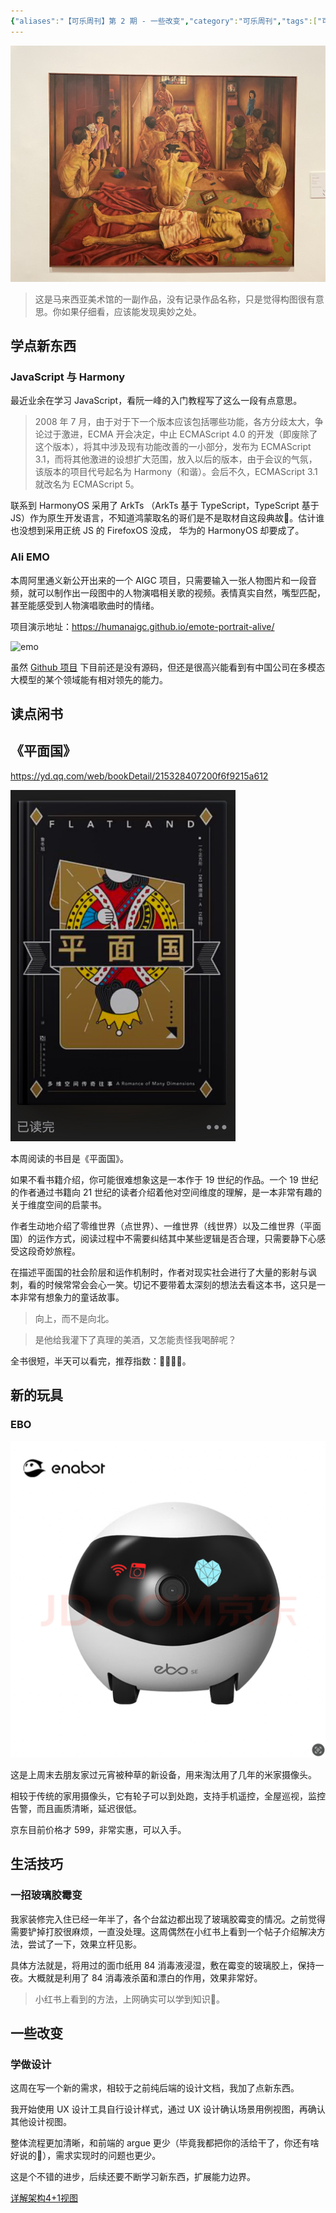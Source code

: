 ```yaml
---
{"aliases":"【可乐周刊】第 2 期 - 一些改变","category":"可乐周刊","tags":["可乐周刊"],"status":"published","link":"NA","date created":"2024-03-01 Fri 23:25:20","date modified":"2024-03-17 Sun 15:42:21","dg-publish":true,"permalink":"/Blog/Weekly/【可乐周刊】第 2 期 - 一些改变/","dgPassFrontmatter":true,"created":"2024-03-01 Fri 23:25:20","updated":"2024-03-17 Sun 15:42:21"}
---
```


![Pasted image 20240301233430](https://github.com/Yunz93/PicRepo/raw/main/image/%E9%A9%AC%E6%9D%A5%E8%A5%BF%E4%BA%9A%E7%BE%8E%E6%9C%AF%E9%A6%86%E4%BD%9C%E5%93%81%201.png)

> 这是马来西亚美术馆的一副作品，没有记录作品名称，只是觉得构图很有意思。你如果仔细看，应该能发现奥妙之处。

## 学点新东西

### JavaScript 与 Harmony

最近业余在学习 JavaScript，看阮一峰的入门教程写了这么一段有点意思。

>2008 年 7 月，由于对于下一个版本应该包括哪些功能，各方分歧太大，争论过于激进，ECMA 开会决定，中止 ECMAScript 4.0 的开发（即废除了这个版本），将其中涉及现有功能改善的一小部分，发布为 ECMAScript 3.1，而将其他激进的设想扩大范围，放入以后的版本，由于会议的气氛，该版本的项目代号起名为 Harmony（和谐）。会后不久，ECMAScript 3.1 就改名为 ECMAScript 5。

联系到 HarmonyOS 采用了 ArkTs （ArkTs 基于 TypeScript，TypeScript 基于 JS）作为原生开发语言，不知道鸿蒙取名的哥们是不是取材自这段典故🤣。估计谁也没想到采用正统 JS 的 FirefoxOS 没成， 华为的 HarmonyOS 却要成了。

### Ali EMO

本周阿里通义新公开出来的一个 AIGC 项目，只需要输入一张人物图片和一段音频，就可以制作出一段图中的人物演唱相关歌的视频。表情真实自然，嘴型匹配，甚至能感受到人物演唱歌曲时的情绪。

项目演示地址：<https://humanaigc.github.io/emote-portrait-alive/>

![emo](https://res.cloudinary.com/marcomontalbano/image/upload/v1710148597/video_to_markdown/images/youtube--VlJ71kzcn9Y-c05b58ac6eb4c4700831b2b3070cd403.jpg)

虽然 [Github 项目](https://github.com/HumanAIGC/EMO) 下目前还是没有源码，但还是很高兴能看到有中国公司在多模态大模型的某个领域能有相对领先的能力。

## 读点闲书

## 《平面国》

<https://yd.qq.com/web/bookDetail/215328407200f6f9215a612>

![Pasted image 20240301235511|200](https://github.com/Yunz93/PicRepo/raw/main/image/%E5%B9%B3%E9%9D%A2%E5%9B%BD.png)

本周阅读的书目是《平面国》。

如果不看书籍介绍，你可能很难想象这是一本作于 19 世纪的作品。一个 19 世纪的作者通过书籍向 21 世纪的读者介绍着他对空间维度的理解，是一本非常有趣的关于维度空间的启蒙书。

作者生动地介绍了零维世界（点世界）、一维世界（线世界）以及二维世界（平面国）的运作方式，阅读过程中不需要纠结其中某些逻辑是否合理，只需要静下心感受这段奇妙旅程。

在描述平面国的社会阶层和运作机制时，作者对现实社会进行了大量的影射与讽刺，看的时候常常会会心一笑。切记不要带着太深刻的想法去看这本书，这只是一本非常有想象力的童话故事。

>向上，而不是向北。

>是他给我灌下了真理的美酒，又怎能责怪我喝醉呢？

全书很短，半天可以看完，推荐指数：🌟🌟🌟🌟。

## 新的玩具

### EBO

![Pasted image 20240302194721|200](https://github.com/Yunz93/PicRepo/raw/main/image/ebo.png)

这是上周末去朋友家过元宵被种草的新设备，用来淘汰用了几年的米家摄像头。

相较于传统的家用摄像头，它有轮子可以到处跑，支持手机遥控，全屋巡视，监控告警，而且画质清晰，延迟很低。

京东目前价格才 599，非常实惠，可以入手。

## 生活技巧

### 一招玻璃胶霉变

我家装修完入住已经一年半了，各个台盆边都出现了玻璃胶霉变的情况。之前觉得需要铲掉打胶很麻烦，一直没处理。这周偶然在小红书上看到一个帖子介绍解决方法，尝试了一下，效果立杆见影。

具体方法就是，将用过的面巾纸用 84 消毒液浸湿，敷在霉变的玻璃胶上，保持一夜。大概就是利用了 84 消毒液杀菌和漂白的作用，效果非常好。

>小红书上看到的方法，上网确实可以学到知识🤣。

## 一些改变

### 学做设计

这周在写一个新的需求，相较于之前纯后端的设计文档，我加了点新东西。

我开始使用 UX 设计工具自行设计样式，通过 UX 设计确认场景用例视图，再确认其他设计视图。

整体流程更加清晰，和前端的 argue 更少（毕竟我都把你的活给干了，你还有啥好说的🤣），需求实现时的问题也更少。

这是个不错的进步，后续还要不断学习新东西，扩展能力边界。

[详解架构4+1视图](https://bbs.huaweicloud.com/blogs/375202)
